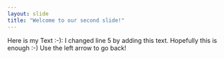 ```yaml
---
layout: slide
title: "Welcome to our second slide!"
---
```

Here is my Text :-): I changed line 5 by adding this text. Hopefully this is enough :-)
Use the left arrow to go back!
